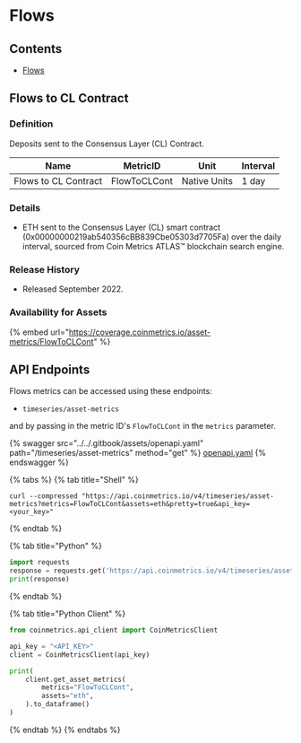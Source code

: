 # Flows

## Contents

* [Flows](flows.md#flowtoclcont)

## Flows to CL Contract <a href="#flowtoclcont" id="flowtoclcont"></a>

### Definition

Deposits sent to the Consensus Layer (CL) Contract.

| Name                 | MetricID     |  Unit        | Interval |
| -------------------- | ------------ | ------------ | -------- |
| Flows to CL Contract | FlowToCLCont | Native Units | 1 day    |

### Details

* ETH sent to the Consensus Layer (CL) smart contract (0x00000000219ab540356cBB839Cbe05303d7705Fa) over the daily interval, sourced from Coin Metrics ATLAS™ blockchain search engine.

### Release History

* Released September 2022.

### Availability for Assets

{% embed url="https://coverage.coinmetrics.io/asset-metrics/FlowToCLCont" %}

## API Endpoints

Flows metrics can be accessed using these endpoints:

* `timeseries/asset-metrics`

and by passing in the metric ID's `FlowToCLCont` in the `metrics` parameter.

{% swagger src="../../.gitbook/assets/openapi.yaml" path="/timeseries/asset-metrics" method="get" %}
[openapi.yaml](../../.gitbook/assets/openapi.yaml)
{% endswagger %}

{% tabs %}
{% tab title="Shell" %}
```shell
curl --compressed "https://api.coinmetrics.io/v4/timeseries/asset-metrics?metrics=FlowToCLCont&assets=eth&pretty=true&api_key=<your_key>"
```
{% endtab %}

{% tab title="Python" %}
```python
import requests
response = requests.get('https://api.coinmetrics.io/v4/timeseries/asset-metrics?metrics=FlowToCLCont&assets=eth&pretty=true&api_key=<your_key>').json()
print(response)
```
{% endtab %}

{% tab title="Python Client" %}
```python
from coinmetrics.api_client import CoinMetricsClient

api_key = "<API_KEY>"
client = CoinMetricsClient(api_key)

print(
    client.get_asset_metrics(
        metrics="FlowToCLCont", 
        assets="eth",
    ).to_dataframe()
)
```
{% endtab %}
{% endtabs %}
